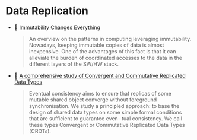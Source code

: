 # Data Replication

* :scroll: [Immutability Changes Everything](http://cidrdb.org/cidr2015/Papers/CIDR15_Paper16.pdf)
    > An overview on the patterns in computing leveraging immutability. 
    Nowadays, keeping immutable copies of data is almost inexpensive. One of the advantages of this fact is that it 
    can alleviate the burden of coordinated accesses to the data in the different layers of the SW/HW stack.
* :scroll: [A comprehensive study of Convergent and Commutative Replicated Data Types](a-comprehensive-study-of-convergent-and-communative-replicated-data-types.pdf)
    > Eventual consistency aims to ensure that replicas of some mutable shared object converge without foreground synchronisation.  We study a principled approach: to base the design of shared data types on some simple formal conditions that are sufficient to guarantee even- tual consistency. We call these types Convergent or Commutative Replicated Data Types (CRDTs).